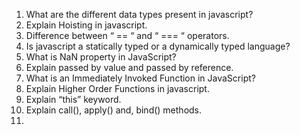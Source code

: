 1. What are the different data types present in javascript?
2. Explain Hoisting in javascript.
3. Difference between “ == “ and “ === “ operators.
4. Is javascript a statically typed or a dynamically typed language?
5. What is NaN property in JavaScript?
6. Explain passed by value and passed by reference.
7. What is an Immediately Invoked Function in JavaScript?
8. Explain Higher Order Functions in javascript.
9. Explain “this” keyword.
10. Explain call(), apply() and, bind() methods.
11. 